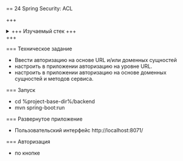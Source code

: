 == 24 Spring Security: ACL

+++ <details><summary> +++
Изучаемый стек
+++ </summary><div> +++

- Spring Boot 2
- Spring data JPA
- Spring WEB
- Thymeleaf
- Spring Security
- Spring Security ACL
- JUnit 5

- Libraries:

    lombok        code generator

+++ </div></details> +++

=== Техническое задание

- Ввести авторизацию на основе URL и/или доменных сущностей
- настроить в приложении авторизацию на уровне URL.
- настроить в приложении авторизацию на основе доменных сущностей и методов сервиса.

=== Запуск

- cd %project-base-dir%/backend
- mvn spring-boot:run

=== Развернутое приложение

- Пользовательский интерфейс
    http://localhost:8071/

=== Авторизация

- по кнопке
